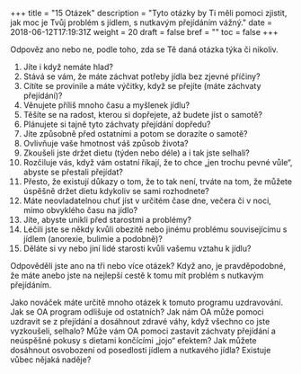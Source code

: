 +++
title = "15 Otázek"
description = "Tyto otázky by Ti měli pomoci zjistit, jak moc je Tvůj problém s jídlem, s nutkavým přejídáním vážný."
date = 2018-06-12T17:19:31Z
weight = 20
draft = false
bref = ""
toc = false
+++

<p>Odpověz ano nebo ne, podle toho, zda se Tě daná otázka týka či nikoliv.</p>

<ol>
  <li>Jíte i když nemáte hlad?</li>
  <li>Stává se vám, že máte záchvat potřeby jídla bez zjevné příčiny?</li>
  <li>Cítíte se provinile a máte výčitky, když se přejíte (máte záchvaty přejídání)?</li>
  <li>Věnujete příliš mnoho času a myšlenek jídlu?</li>
  <li>Těšíte se na radost, kterou si dopřejete, až budete jíst o samotě?</li>
  <li>Plánujete si tajně tyto záchvaty přejídání dopředu?</li>
  <li>Jíte způsobně před ostatními a potom se dorazíte o samotě?</li>
  <li>Ovlivňuje vaše hmotnost váš způsob života?</li>
  <li>Zkoušeli jste držet dietu (týden nebo déle) a i tak jste selhali?</li>
  <li>Rozčiluje vás, když vám ostatní říkají, že to chce „jen trochu pevné vůle“, abyste se přestali přejídat?</li>
  <li>Přesto, že existují důkazy o tom, že to tak není, trváte na tom, že můžete úspěšně držet dietu kdykoliv se sami rozhodnete?</li>
  <li>Máte neovladatelnou chuť jíst v určitém čase dne, večera či v noci, mimo obvyklého času na jídlo?</li>
  <li>Jíte, abyste unikli před starostmi a problémy?</li>
  <li>Léčili jste se někdy kvůli obezitě nebo jinému problému souvisejícímu s jídlem (anorexie, bulimie a podobně)?</li>
  <li>Děláte si vy nebo jiní lidé starosti kvůli vašemu vztahu k jídlu?</li>
</ol>

<p>
Odpověděli jste ano na tři nebo více otázek? Když ano, je pravděpodobné, že máte anebo jste na nejlepší cestě k tomu mít problém s nutkavým přejídáním.
</p>
<p>
Jako nováček máte určitě mnoho otázek k tomuto programu uzdravování. Jak se OA program odlišuje od ostatních? Jak nám OA může pomoci uzdravit se z přejídání a dosáhnout zdravé váhy, když všechno co jste vyzkoušeli, selhalo? Může vám OA pomoci zastavit záchvaty přejídání a neúspěšné pokusy s dietami končícími „jojo“ efektem? Jak můžete dosáhnout osvobození od posedlosti jídlem a nutkavého jídla? Existuje vůbec nějaká naděje?
</p>
